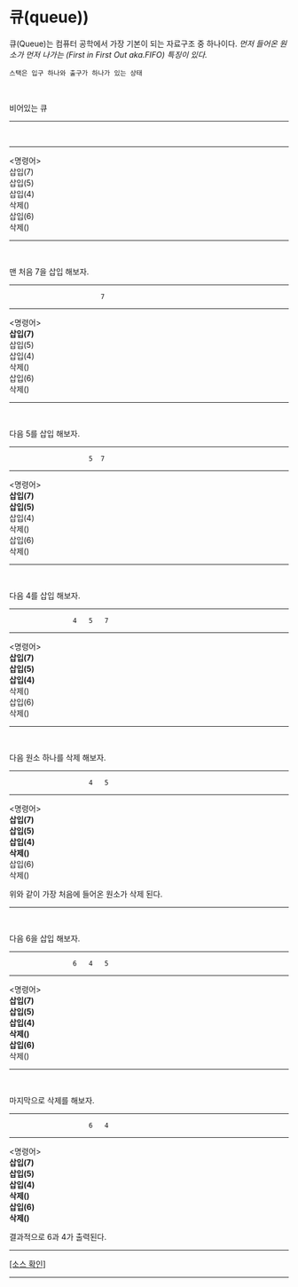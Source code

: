 # 큐(queue))

큐(Queue)는 컴퓨터 공학에서 가장 기본이 되는 자료구조 중 하나이다. _먼저 들어온 원소가 먼저 나가는 (First in First Out aka.FIFO) 특징이 있다._

    스택은 입구 하나와 출구가 하나가 있는 상태

</br>

비어있는 큐

---
                            
                            ㅤ
                            
---

<명령어></br>
삽입(7)</br>
삽입(5)</br>
삽입(4)</br>
삭제()</br>
삽입(6)</br>
삭제()</br>

---
</br>

맨 처음 7을 삽입 해보자.

---
                            
                           7
                            
---

<명령어></br>
**삽입(7)**</br>
삽입(5)</br>
삽입(4)</br>
삭제()</br>
삽입(6)</br>
삭제()</br>

---
</br>

다음 5를 삽입 해보자.

---
                            
                        5  7
                            
---

<명령어></br>
**삽입(7)**</br>
**삽입(5)**</br>
삽입(4)</br>
삭제()</br>
삽입(6)</br>
삭제()</br>

---
</br>

다음 4를 삽입 해보자.

---
                            
                    4   5   7
                            
---

<명령어></br>
**삽입(7)**</br>
**삽입(5)**</br>
**삽입(4)**</br>
삭제()</br>
삽입(6)</br>
삭제()</br>  

---
</br>

다음 원소 하나를 삭제 해보자.

---
                            
                        4   5
                            
---

<명령어></br>
**삽입(7)**</br>
**삽입(5)**</br>
**삽입(4)**</br>
**삭제()**</br>
삽입(6)</br>
삭제()</br>  

위와 같이 가장 처음에 들어온 원소가 삭제 된다.

---
</br>

다음 6을 삽입 해보자.

---
                            
                    6   4   5
                            
---

<명령어></br>
**삽입(7)**</br>
**삽입(5)**</br>
**삽입(4)**</br>
**삭제()**</br>
**삽입(6)**</br>
삭제()</br>  

---
</br>  

마지막으로 삭제를 해보자.

---
                            
                        6   4
                            
---

<명령어></br>
**삽입(7)**</br>
**삽입(5)**</br>
**삽입(4)**</br>
**삭제()**</br>
**삽입(6)**</br>
**삭제()**</br>  

결과적으로 6과 4가 출력된다.

---

[[소스 확인]](https://github.com/flexboni/algorithm_c/blob/master/15강/queue.cpp)

---